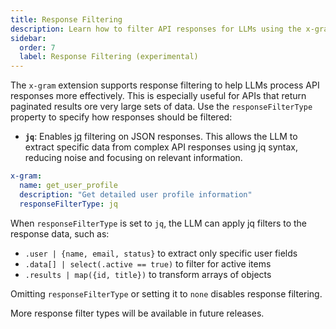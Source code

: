 ```yaml
---
title: Response Filtering
description: Learn how to filter API responses for LLMs using the x-gram extension
sidebar:
  order: 7
  label: Response Filtering (experimental)
---
```


The `x-gram` extension supports response filtering to help LLMs process API responses more effectively. This is especially useful for APIs that return paginated results ore very large sets of data. Use the `responseFilterType` property to specify how responses should be filtered:

- **`jq`**: Enables [jq](https://jqlang.org/) filtering on JSON responses. This allows the LLM to extract specific data from complex API responses using jq syntax, reducing noise and focusing on relevant information.

```yaml
x-gram:
  name: get_user_profile
  description: "Get detailed user profile information"
  responseFilterType: jq
```

When `responseFilterType` is set to `jq`, the LLM can apply jq filters to the response data, such as:

- `.user | {name, email, status}` to extract only specific user fields
- `.data[] | select(.active == true)` to filter for active items
- `.results | map({id, title})` to transform arrays of objects

Omitting `responseFilterType` or setting it to `none` disables response filtering.

More response filter types will be available in future releases.